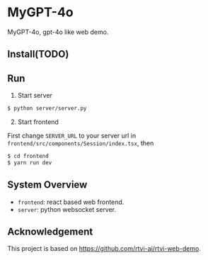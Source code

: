 # MyGPT-4o

MyGPT-4o, gpt-4o like web demo.

## Install(TODO)

## Run

1. Start server

``` bash
$ python server/server.py
```

2. Start frontend

First change `SERVER_URL` to your server url in `frontend/src/components/Session/index.tsx`, then

``` bash
$ cd frontend
$ yarn run dev
```

## System Overview

* `frontend`: react based web frontend.
* `server`: python websocket server.

## Acknowledgement

This project is based on https://github.com/rtvi-ai/rtvi-web-demo.
